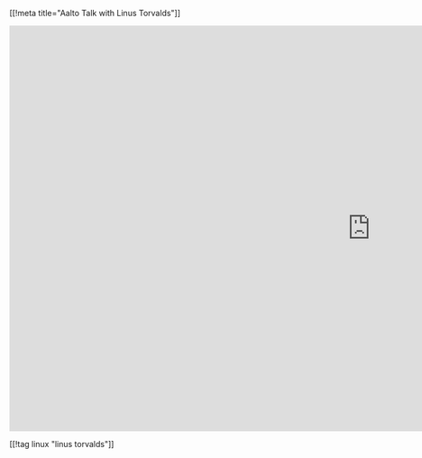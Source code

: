 [[!meta title="Aalto Talk with Linus Torvalds"]]

<iframe width="1280" height="720" src="https://www.youtube.com/embed/MShbP3OpASA?rel=0" frameborder="0" allowfullscreen></iframe>

[[!tag linux "linus torvalds"]]
